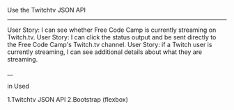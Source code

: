 Use the Twitchtv JSON API

____

User Story: I can see whether Free Code Camp is currently streaming on Twitch.tv.
User Story: I can click the status output and be sent directly to the Free Code Camp's Twitch.tv channel.
User Story: if a Twitch user is currently streaming, I can see additional details about what they are streaming.

__

in Used

1.Twitchtv JSON API
2.Bootstrap (flexbox)
